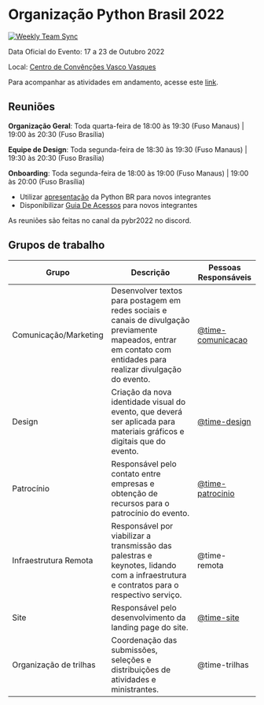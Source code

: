 # Organização Python Brasil 2022 

[![Weekly Team Sync](https://github.com/pythonbrasil/pybr2022-org/actions/workflows/ISSUE_CREATION_WORKFLOW.yml/badge.svg?branch=main)](https://github.com/pythonbrasil/pybr2022-org/actions/workflows/ISSUE_CREATION_WORKFLOW.yml)

Data Oficial do Evento: 17 a 23 de Outubro 2022

Local: [Centro de Convênções Vasco Vasques](https://www.google.com/maps/place/Centro+de+Conven%C3%A7%C3%B5es+do+Amazonas+-+Vasco+Vasques/@-3.0850963,-60.0276392,15z/data=!4m2!3m1!1s0x0:0x1c983a35228960c1?sa=X&ved=2ahUKEwiKppqJn-n1AhUbGLkGHTYODDIQ_BJ6BAgiEAU)

Para acompanhar as atividades em andamento, acesse este [link](https://github.com/orgs/pythonbrasil/projects/3). 

## Reuniões

**Organização Geral**: Toda quarta-feira de 18:00 às 19:30 (Fuso Manaus) | 19:00 às 20:30 (Fuso Brasília)

**Equipe de Design**: Toda segunda-feira de 18:30 às 19:30 (Fuso Manaus) | 19:30 às 20:30 (Fuso Brasília)

**Onboarding**: Toda segunda-feira de 18:00 às 19:00 (Fuso Manaus) | 19:00 às 20:00 (Fuso Brasília)
 - Utilizar [apresentação](https://drive.google.com/drive/folders/1dUAIcTa1p_rhW-2t4autlLPwImaB8Iit?usp=sharing) da Python BR para novos integrantes
 - Disponibilizar [Guia De Acessos](https://docs.google.com/document/d/1Byqh1HAAAhM0mjhMbBHr-mhXXABBx9tVqhGaz9Bp5cg/edit?usp=sharing) para novos integrantes

As reuniões são feitas no canal da pybr2022 no discord.

## Grupos de trabalho
| Grupo | Descrição | Pessoas Responsáveis |
|---|---|---|
| Comunicação/Marketing | Desenvolver textos para postagem em redes sociais e canais de divulgação previamente mapeados, entrar em contato com entidades para realizar divulgação do evento. | [@time-comunicacao](https://github.com/orgs/pythonbrasil/teams/time-comunicacao) |
| Design | Criação da nova identidade visual do evento, que deverá ser aplicada para materiais gráficos e digitais que do evento.| [@time-design](https://github.com/orgs/pythonbrasil/teams/time-design) | 
| Patrocínio | Responsável pelo contato entre empresas e obtenção de recursos para o patrocínio do evento.| [@time-patrocinio](https://github.com/orgs/pythonbrasil/teams/time-patrocinio) |
| Infraestrutura Remota | Responsável por viabilizar a transmissão das palestras e keynotes, lidando com a infraestrutura e contratos para o respectivo serviço. | @time-remota |
| Site | Responsável pelo desenvolvimento da landing page do site. | [@time-site](https://github.com/orgs/pythonbrasil/teams/time-site/members) |
| Organização de trilhas | Coordenação das submissões, seleções e distribuições de atividades e ministrantes. | @time-trilhas |
